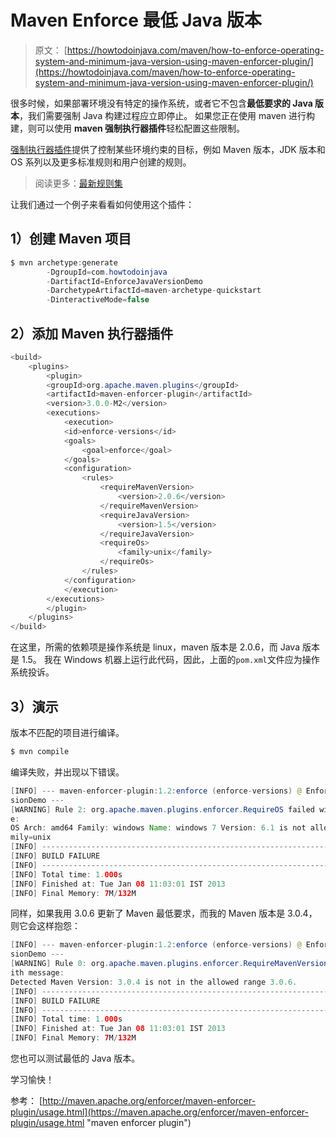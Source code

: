 # Maven Enforce 最低 Java 版本

> 原文： [https://howtodoinjava.com/maven/how-to-enforce-operating-system-and-minimum-java-version-using-maven-enforcer-plugin/](https://howtodoinjava.com/maven/how-to-enforce-operating-system-and-minimum-java-version-using-maven-enforcer-plugin/)

很多时候，如果部署环境没有特定的操作系统，或者它不包含**最低要求的 Java 版本**，我们需要强制 Java 构建过程应立即停止。 如果您正在使用 maven 进行构建，则可以使用 **maven 强制执行器插件**轻松配置这些限制。

[强制执行器插件](https://maven.apache.org/enforcer/maven-enforcer-plugin/ "maven enforcer plugin")提供了控制某些环境约束的目标，例如 Maven 版本，JDK 版本和 OS 系列以及更多标准规则和用户创建的规则。

> 阅读更多：[最新规则集](https://maven.apache.org/enforcer/enforcer-rules/index.html)

让我们通过一个例子来看看如何使用这个插件：

## 1）创建 Maven 项目

```java
$ mvn archetype:generate 
		-DgroupId=com.howtodoinjava 
		-DartifactId=EnforceJavaVersionDemo
		-DarchetypeArtifactId=maven-archetype-quickstart 
		-DinteractiveMode=false

```

## 2）添加 Maven 执行器插件

```java
<build>
	<plugins>
		<plugin>
		<groupId>org.apache.maven.plugins</groupId>
		<artifactId>maven-enforcer-plugin</artifactId>
		<version>3.0.0-M2</version>
		<executions>
			<execution>
			<id>enforce-versions</id>
			<goals>
				<goal>enforce</goal>
			</goals>
			<configuration>
				<rules>
					<requireMavenVersion>
						<version>2.0.6</version>
					</requireMavenVersion>
					<requireJavaVersion>
						<version>1.5</version>
					</requireJavaVersion>
					<requireOs>
						<family>unix</family>
					</requireOs>
				</rules>
			</configuration>
			</execution>
		</executions>
		</plugin>
	</plugins>
</build>

```

在这里，所需的依赖项是操作系统是 linux，maven 版本是 2.0.6，而 Java 版本是 1.5。 我在 Windows 机器上运行此代码，因此，上面的`pom.xml`文件应为操作系统投诉。

## 3）演示

版本不匹配的项目进行编译。

```java
$ mvn compile

```

编译失败，并出现以下错误。

```java
[INFO] --- maven-enforcer-plugin:1.2:enforce (enforce-versions) @ EnforceJavaVer
sionDemo ---
[WARNING] Rule 2: org.apache.maven.plugins.enforcer.RequireOS failed with messag
e:
OS Arch: amd64 Family: windows Name: windows 7 Version: 6.1 is not allowed by Fa
mily=unix
[INFO] ------------------------------------------------------------------------
[INFO] BUILD FAILURE
[INFO] ------------------------------------------------------------------------
[INFO] Total time: 1.000s
[INFO] Finished at: Tue Jan 08 11:03:01 IST 2013
[INFO] Final Memory: 7M/132M

```

同样，如果我用 3.0.6 更新了 Maven 最低要求，而我的 Maven 版本是 3.0.4，则它会这样抱怨：

```java
[INFO] --- maven-enforcer-plugin:1.2:enforce (enforce-versions) @ EnforceJavaVer
sionDemo ---
[WARNING] Rule 0: org.apache.maven.plugins.enforcer.RequireMavenVersion failed w
ith message:
Detected Maven Version: 3.0.4 is not in the allowed range 3.0.6.
[INFO] ------------------------------------------------------------------------
[INFO] BUILD FAILURE
[INFO] ------------------------------------------------------------------------
[INFO] Total time: 1.000s
[INFO] Finished at: Tue Jan 08 11:03:01 IST 2013
[INFO] Final Memory: 7M/132M

```

您也可以测试最低的 Java 版本。

学习愉快！

参考： [http://maven.apache.org/enforcer/maven-enforcer-plugin/usage.html](https://maven.apache.org/enforcer/maven-enforcer-plugin/usage.html "maven enforcer plugin")